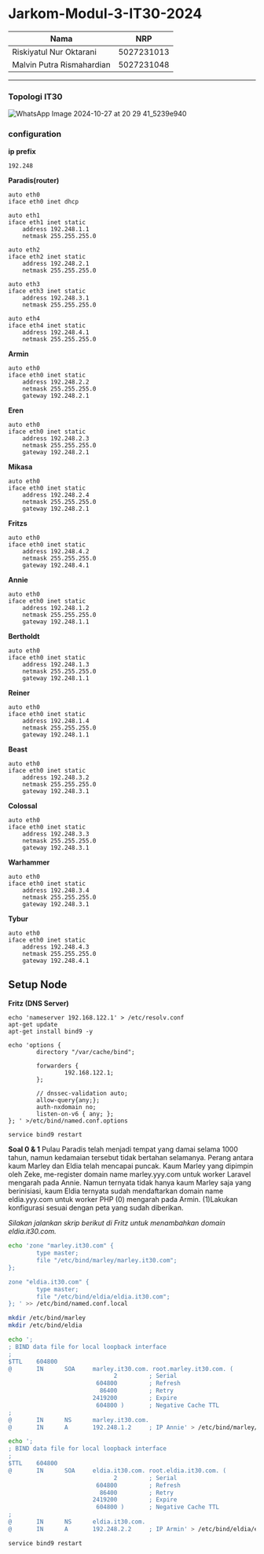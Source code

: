 # Jarkom-Modul-3-IT30-2024

| Nama | NRP |
|---------------------------|------------|
|Riskiyatul Nur Oktarani | 5027231013 |
|Malvin Putra Rismahardian | 5027231048 |

<hr>

### Topologi IT30

![WhatsApp Image 2024-10-27 at 20 29 41_5239e940](https://github.com/user-attachments/assets/a3c7f5e4-36c1-44ed-91d7-9ed17bf97597)


### configuration

**ip prefix**
```
192.248
```

**Paradis(router)**

```
auto eth0
iface eth0 inet dhcp

auto eth1
iface eth1 inet static
	address 192.248.1.1
	netmask 255.255.255.0

auto eth2
iface eth2 inet static
	address 192.248.2.1
	netmask 255.255.255.0

auto eth3
iface eth3 inet static
	address 192.248.3.1
	netmask 255.255.255.0

auto eth4
iface eth4 inet static
	address 192.248.4.1
	netmask 255.255.255.0
```

**Armin**

```
auto eth0
iface eth0 inet static
	address 192.248.2.2
	netmask 255.255.255.0
	gateway 192.248.2.1
```

**Eren**
```
auto eth0
iface eth0 inet static
	address 192.248.2.3
	netmask 255.255.255.0
	gateway 192.248.2.1
```

**Mikasa**
```
auto eth0
iface eth0 inet static
	address 192.248.2.4
	netmask 255.255.255.0
	gateway 192.248.2.1
```

**Fritzs**
```
auto eth0
iface eth0 inet static
	address 192.248.4.2
	netmask 255.255.255.0
	gateway 192.248.4.1
```

**Annie**
```
auto eth0
iface eth0 inet static
	address 192.248.1.2
	netmask 255.255.255.0
	gateway 192.248.1.1
```

**Bertholdt**
```
auto eth0
iface eth0 inet static
	address 192.248.1.3
	netmask 255.255.255.0
	gateway 192.248.1.1
```

**Reiner**
```
auto eth0
iface eth0 inet static
	address 192.248.1.4
	netmask 255.255.255.0
	gateway 192.248.1.1
```

**Beast**
```
auto eth0
iface eth0 inet static
	address 192.248.3.2
	netmask 255.255.255.0
	gateway 192.248.3.1
```

**Colossal**
```
auto eth0
iface eth0 inet static
	address 192.248.3.3
	netmask 255.255.255.0
	gateway 192.248.3.1
```

**Warhammer**
```
auto eth0
iface eth0 inet static
	address 192.248.3.4
	netmask 255.255.255.0
	gateway 192.248.3.1
```

**Tybur**
```
auto eth0
iface eth0 inet static
	address 192.248.4.3
	netmask 255.255.255.0
	gateway 192.248.4.1
```

## Setup Node

**Fritz (DNS Server)**
```
echo 'nameserver 192.168.122.1' > /etc/resolv.conf
apt-get update
apt-get install bind9 -y

echo 'options {
        directory "/var/cache/bind";

        forwarders {
                192.168.122.1;
        };

        // dnssec-validation auto;
        allow-query{any;};
        auth-nxdomain no;
        listen-on-v6 { any; };
}; ' >/etc/bind/named.conf.options

service bind9 restart
```

**Soal 0 & 1**
Pulau Paradis telah menjadi tempat yang damai selama 1000 tahun, namun kedamaian tersebut tidak bertahan selamanya. Perang antara kaum Marley dan Eldia telah mencapai puncak. Kaum Marley yang dipimpin oleh Zeke, me-register domain name marley.yyy.com untuk worker Laravel mengarah pada Annie. Namun ternyata tidak hanya kaum Marley saja yang berinisiasi, kaum Eldia ternyata sudah mendaftarkan domain name eldia.yyy.com untuk worker PHP (0) mengarah pada Armin. (1)Lakukan konfigurasi sesuai dengan peta yang sudah diberikan.

*Silakan jalankan skrip berikut di Fritz untuk menambahkan domain eldia.it30.com.*

```bash
echo 'zone "marley.it30.com" { 
        type master; 
        file "/etc/bind/marley/marley.it30.com";
};

zone "eldia.it30.com" {
        type master;
        file "/etc/bind/eldia/eldia.it30.com";
}; ' >> /etc/bind/named.conf.local

mkdir /etc/bind/marley
mkdir /etc/bind/eldia

echo ';
; BIND data file for local loopback interface
;
$TTL    604800
@       IN      SOA     marley.it30.com. root.marley.it30.com. (
                              2         ; Serial
                         604800         ; Refresh
                          86400         ; Retry
                        2419200         ; Expire
                         604800 )       ; Negative Cache TTL
;
@       IN      NS      marley.it30.com.
@       IN      A       192.248.1.2     ; IP Annie' > /etc/bind/marley/marley.it30.com

echo ';
; BIND data file for local loopback interface
;
$TTL    604800
@       IN      SOA     eldia.it30.com. root.eldia.it30.com. (
                              2         ; Serial
                         604800         ; Refresh
                          86400         ; Retry
                        2419200         ; Expire
                         604800 )       ; Negative Cache TTL
;
@       IN      NS      eldia.it30.com.
@       IN      A       192.248.2.2     ; IP Armin' > /etc/bind/eldia/eldia.it30.com

service bind9 restart
```
